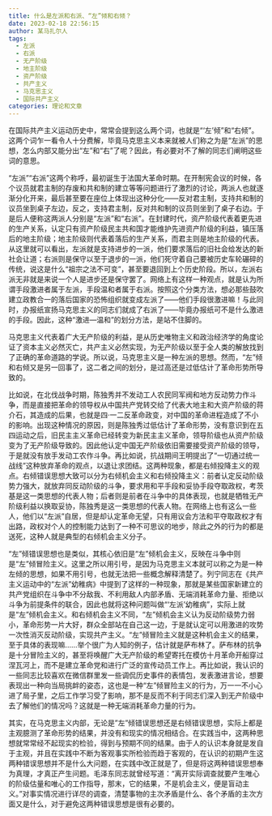 ```yaml
---
title: 什么是左派和右派、“左”倾和右倾？
date: 2023-02-18 22:56:15
author: 某马扎尔人
tags:
  - 左派
  - 右派
  - 无产阶级
  - 地主阶级
  - 资产阶级
  - 共产主义
  - 马克思主义
  - 国际共产主义
categories: 理论和文章
---
```


​	在国际共产主义运动历史中，常常会提到这么两个词，也就是“‘左’倾”和“右倾”。这两个词乍一看令人十分费解，毕竟马克思主义本来就被人们称之为是“左派”的思想，怎么内部又能分出“左”和“右”了呢？因此，有必要对不了解的同志们阐明这些词的意思。

​	“左派”“右派”这两个称呼，最初诞生于法国大革命时期。在开制宪会议的时候，各个议员就君主制的存废和共和制的建立等等问题进行了激烈的讨论，两派人也就逐渐分化开来，最后甚至要在座位上体现出这种分化——反对君主制，支持共和制的议员坐到桌子左边，反之，支持君主制，反对共和制的议员则坐到了桌子右边。于是后人便称这两派人分别是“左派”和“右派”。在封建时代，资产阶级代表着更先进的生产关系，认定只有资产阶级民主共和国才能维护先进资产阶级的利益，镇压落后的地主阶级；地主阶级则代表着落后的生产关系，而君主则是地主阶级的代表。从这里就可以看出，左派就是支持进步的一派，他们要求落后的旧社会给发达的新社会让道；右派则是保守以至于退步的一派，他们死守着自己要被历史车轮碾碎的传统，说这是什么“祖宗之法不可变”，甚至要退回到上个历史阶段。所以，左派右派无非就是来说一个人是进步还是保守罢了。网络上有这样一种观点，就是认为所谓手段激进者属于左派，手段温和者属于右派。按照这个分类方法，想必那些鼓吹建立政教合一的落后国家的恐怖组织就变成左派了——他们手段很激进嘛！与此同时，办报纸宣扬马克思主义的同志们就成了右派了——毕竟办报纸可不是什么激进的手段。因此，这种“激进—温和”的划分方法，是站不住脚的。

​	马克思主义代表着广大无产阶级的利益，是从历史唯物主义和政治经济学的角度论证了资本主义必然灭亡，共产主义必然实现，为无产阶级以至于全人类的解放找到了正确的革命道路的学说。所以说，马克思主义是一种左派的思想。然而，“左”倾和右倾又是另一回事了，这二者之间的划分，是过高还是过低估计了革命形势所导致的。

​	比如说，在北伐战争时期，陈独秀并不发动工人农民同军阀和地方反动势力作斗争，而是直接把革命的领导权从中国共产党转交给了代表大地主和大资产阶级的蒋介石，其造成的后果，也就是四·一二反革命政变，对中国的革命进程造成了不小的影响。出现这种情况的原因，则是陈独秀过低估计了革命形势，没有意识到在五四运动之后，旧民主主义革命已经转变为新民主主义革命，领导阶级也从资产阶级变为了无产阶级导致的。因此他认定中国无产阶级依旧需要接受资产阶级的领导，于是就没有放手发动工农作斗争。再比如说，抗战期间王明提出了“一切通过统一战线”这种放弃革命的观点，以退让求团结。这两种现象，都是右倾投降主义的观点。右倾错误思想大致可以分为右倾机会主义和右倾投降主义：前者认定反动阶级势力强大，就放弃同反动阶级的斗争，要求用和平手段和妥协手段夺取政权，考茨基是这一类思想的代表人物；后者则是前者在斗争中的具体表现，也就是牺牲无产阶级利益以换取妥协，陈独秀是这一类思想的代表人物。在网络上也有这么一些人，他们以“左派”自居，但是却认定革命无望，只有用议会方法和平夺取政权才有出路，政权对个人的控制能力达到了一种不可思议的地步，除此之外的行为的都是送死，这种人就是典型的右倾机会主义分子。

​	“左”倾错误思想也是类似，其核心依旧是“左”倾机会主义，反映在斗争中则是“左”倾冒险主义。这里之所以用引号，是因为马克思主义本就可以称之为是一种左倾的思想，如果不用引号，也就无法把一些概念解释清楚了。列宁同志在《共产主义运动中的“左派”幼稚病》中提到了这样的一种现象，那就是某些国家新建立的共产党组织在斗争中不分敌我、不利用敌人内部矛盾、无端消耗革命力量、拒绝以斗争为前提条件的联合，因此也就将这种问题叫做“‘左派’幼稚病”，实际上就是“左”倾机会主义。和右倾机会主义不同，“左”倾机会主义认为反动阶级势力弱小，革命形势一片大好，群众全部站在自己这一边，于是就认定可以用激进的攻势一次性消灭反动阶级，实现共产主义。“左”倾冒险主义就是这种机会主义的结果，至于具体的表现嘛……举个很广为人知的例子，估计就是萨布林了。萨布林的抗争是十分冒险主义的，甚至将唤醒广大无产阶级的希望寄托在模仿十月革命开船穿过涅瓦河上，而不是建立革命党和进行广泛的宣传动员工作上。再比如说，我认识的一些同志比较喜欢在微信群里发一些调侃历史事件的表情包，发表激进言论，想要表现出一种向当局挑衅的姿态，这也是一种“左”倾冒险主义的行为，万一一不小心进了局子里，之后工作学习受了影响，那不是反而不利于同志们深入到无产阶级中去了解他们的情况吗？这就是一种无端消耗革命力量的行为。

​	其实，在马克思主义内部，无论是”左”倾错误思想还是右倾错误思想，实际上都是主观臆测了革命形势的结果，并没有和现实的情况相结合。在实践当中，这两种思想就常常经不起现实的检验，得到与预期不同的结果。由于人的认识本身就是发自于主观，并且在实践中不断为客观事实所检验而趋于客观的，在认识的初期产生这两种错误思想并不是什么大问题，在实践中改正就是了，但是将这两种错误思想奉为真理，才真正产生问题。毛泽东同志就曾经写道：“离开实际调查就要产生唯心的阶级估量和唯心的工作指导，那末，它的结果，不是机会主义，便是盲动主义。”对事实情况进行详尽的调查，清楚事物的主次矛盾是什么、各个矛盾的主次方面又是什么，对于避免这两种错误思想是很有必要的。